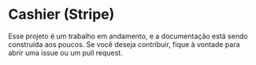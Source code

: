 # Cashier (Stripe) 

Esse projeto é um trabalho em andamento, e a documentação está sendo construída aos poucos. Se você deseja contribuir, fique à vontade para abrir uma issue ou um pull request.